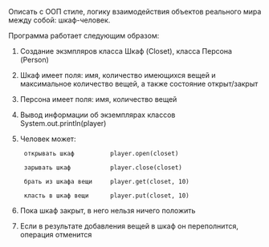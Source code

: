 Описать с ООП стиле, логику взаимодействия объектов реального мира между собой: шкаф-человек.

Программа работает следующим образом:
1) Создание экзмпляров класса Шкаф (Closet), класса Персона (Person)
2) Шкаф имеет поля: имя, количество имеющихся вещей и максимальное количество вещей, а также состояние открыт/закрыт
3) Персона имеет поля: имя, количество вещей
4) Вывод информации об экземплярах классов System.out.println(player)
5) Человек может: 
        
        открывать шкаф          player.open(closet)
        
        зарывать шкаф           player.close(closet)
        
        брать из шкафа вещи     player.get(closet, 10)
        
        класть в шкаф вещи      player.put(closet, 10)
6) Пока шкаф закрыт, в него нельзя ничего положить
7) Если в результате добавления вещей в шкаф он переполнится, операция отменится